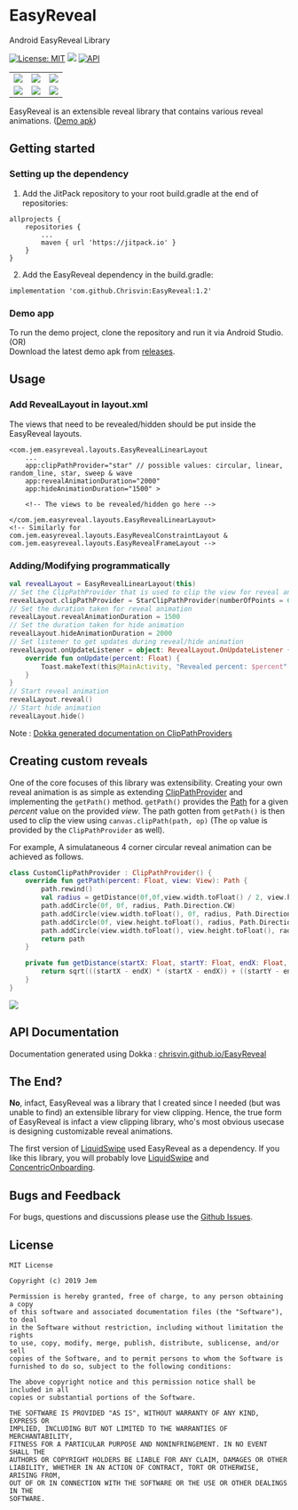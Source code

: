 # EasyReveal
 Android EasyReveal Library

 [![License: MIT](https://img.shields.io/badge/License-MIT-silver.svg)](https://opensource.org/licenses/MIT) [![](https://jitpack.io/v/Chrisvin/EasyReveal.svg)](https://jitpack.io/#Chrisvin/EasyReveal) [![API](https://img.shields.io/badge/API-19%2B-blue.svg?style=flat)](https://android-arsenal.com/api?level=19)

<table>
<tr>
	<td><img src="./demo%20screenshots/star_reveal.gif"/></td>
	<td><img src="./demo%20screenshots/linear_reveal.gif"/></td>
	<td><img src="./demo%20screenshots/circular_reveal.gif"/></td>
</tr>
<tr>
	<td><img src="./demo%20screenshots/random_line_reveal.gif"/></td>
	<td><img src="./demo%20screenshots/wave_reveal.gif"/></td>
	<td><img src="./demo%20screenshots/sweep_reveal.gif"/></td>
</tr>
</table>

EasyReveal is an extensible reveal library that contains various reveal animations. ([Demo apk](https://github.com/Chrisvin/EasyReveal/releases/download/1.2/EasyRevealDemo.apk))

## Getting started
### Setting up the dependency
1. Add the JitPack repository to your root build.gradle at the end of repositories:
```
allprojects {
	repositories {
		...
		maven { url 'https://jitpack.io' }
	}
}
```
2. Add the EasyReveal dependency in the build.gradle:
```
implementation 'com.github.Chrisvin:EasyReveal:1.2'
```

### Demo app
To run the demo project, clone the repository and run it via Android Studio.
</br>(OR)
</br>Download the latest demo apk from [releases](https://github.com/Chrisvin/EasyReveal/releases).

## Usage
### Add RevealLayout in layout.xml
The views that need to be revealed/hidden should be put inside the EasyReveal layouts.

```
<com.jem.easyreveal.layouts.EasyRevealLinearLayout
    ...
    app:clipPathProvider="star" // possible values: circular, linear, random_line, star, sweep & wave
    app:revealAnimationDuration="2000"
    app:hideAnimationDuration="1500" >

    <!-- The views to be revealed/hidden go here -->

</com.jem.easyreveal.layouts.EasyRevealLinearLayout>
<!-- Similarly for com.jem.easyreveal.layouts.EasyRevealConstraintLayout & com.jem.easyreveal.layouts.EasyRevealFrameLayout -->
```
### Adding/Modifying programmatically
```kotlin
val revealLayout = EasyRevealLinearLayout(this)
// Set the ClipPathProvider that is used to clip the view for reveal animation
revealLayout.clipPathProvider = StarClipPathProvider(numberOfPoints = 6)
// Set the duration taken for reveal animation
revealLayout.revealAnimationDuration = 1500
// Set the duration taken for hide animation
revealLayout.hideAnimationDuration = 2000
// Set listener to get updates during reveal/hide animation
revealLayout.onUpdateListener = object: RevealLayout.OnUpdateListener {
    override fun onUpdate(percent: Float) {
        Toast.makeText(this@MainActivity, "Revealed percent: $percent", Toast.LENGTH_SHORT).show()
    }
}
// Start reveal animation
revealLayout.reveal()
// Start hide animation
revealLayout.hide()
```

Note : [Dokka generated documentation on ClipPathProviders](https://chrisvin.github.io/EasyReveal/com.jem.easyreveal.clippathproviders/)

## Creating custom reveals
One of the core focuses of this library was extensibility. Creating your own reveal animation is as simple as extending [ClipPathProvider](https://chrisvin.github.io/EasyReveal/com.jem.easyreveal/-clip-path-provider/) and implementing the `getPath()` method. `getPath()` provides the [Path](https://developer.android.com/reference/android/graphics/Path) for a given *percent* value on the provided *view*.  The path gotten from `getPath()` is then used to clip the view using `canvas.clipPath(path, op)` (The `op` value is provided by the `ClipPathProvider` as well).

For example, A simulataneous 4 corner circular reveal animation can be achieved as follows.

```kotlin
class CustomClipPathProvider : ClipPathProvider() {
    override fun getPath(percent: Float, view: View): Path {
        path.rewind()
        val radius = getDistance(0f,0f,view.width.toFloat() / 2, view.height.toFloat() / 2) * (percent/100)
        path.addCircle(0f, 0f, radius, Path.Direction.CW)
        path.addCircle(view.width.toFloat(), 0f, radius, Path.Direction.CW)
        path.addCircle(0f, view.height.toFloat(), radius, Path.Direction.CW)
        path.addCircle(view.width.toFloat(), view.height.toFloat(), radius, Path.Direction.CW)
        return path
    }

    private fun getDistance(startX: Float, startY: Float, endX: Float, endY: Float): Float {
        return sqrt(((startX - endX) * (startX - endX)) + ((startY - endY) * (startY - endY)))
    }
}
```

<img src="./demo%20screenshots/custom_reveal.gif"/>

## API Documentation

Documentation generated using Dokka : [chrisvin.github.io/EasyReveal](https://chrisvin.github.io/EasyReveal/)

## The End?
**No**, infact, EasyReveal was a library that I created since I needed (but was unable to find) an extensible library for view clipping.
Hence, the true form of EasyReveal is infact a view clipping library, who's most obvious usecase is designing customizable reveal animations.

The first version of [LiquidSwipe](https://github.com/Chrisvin/LiquidSwipe) used EasyReveal as a dependency. If you like this library, you will probably love [LiquidSwipe](https://github.com/Chrisvin/LiquidSwipe) and [ConcentricOnboarding](https://github.com/Chrisvin/ConcentricOnboarding).

## Bugs and Feedback
For bugs, questions and discussions please use the [Github Issues](https://github.com/Chrisvin/EasyReveal/issues).

## License
```
MIT License

Copyright (c) 2019 Jem

Permission is hereby granted, free of charge, to any person obtaining a copy
of this software and associated documentation files (the "Software"), to deal
in the Software without restriction, including without limitation the rights
to use, copy, modify, merge, publish, distribute, sublicense, and/or sell
copies of the Software, and to permit persons to whom the Software is
furnished to do so, subject to the following conditions:

The above copyright notice and this permission notice shall be included in all
copies or substantial portions of the Software.

THE SOFTWARE IS PROVIDED "AS IS", WITHOUT WARRANTY OF ANY KIND, EXPRESS OR
IMPLIED, INCLUDING BUT NOT LIMITED TO THE WARRANTIES OF MERCHANTABILITY,
FITNESS FOR A PARTICULAR PURPOSE AND NONINFRINGEMENT. IN NO EVENT SHALL THE
AUTHORS OR COPYRIGHT HOLDERS BE LIABLE FOR ANY CLAIM, DAMAGES OR OTHER
LIABILITY, WHETHER IN AN ACTION OF CONTRACT, TORT OR OTHERWISE, ARISING FROM,
OUT OF OR IN CONNECTION WITH THE SOFTWARE OR THE USE OR OTHER DEALINGS IN THE
SOFTWARE.
```
